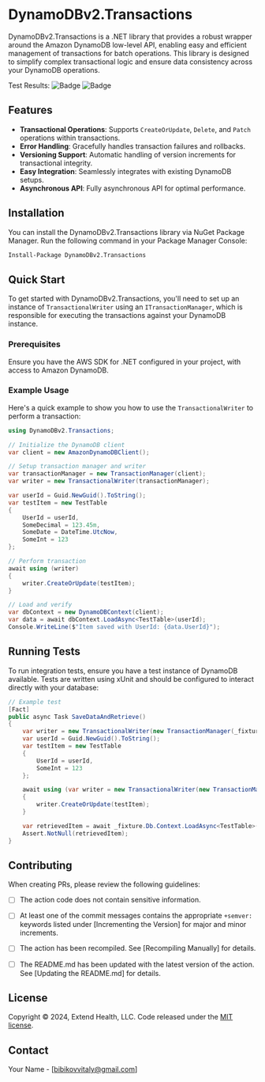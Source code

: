 # DynamoDBv2.Transactions

DynamoDBv2.Transactions is a .NET library that provides a robust wrapper around the Amazon DynamoDB low-level API, enabling easy and efficient management of transactions for batch operations. This library is designed to simplify complex transactional logic and ensure data consistency across your DynamoDB operations.

Test Results: ![Badge](https://camo.githubusercontent.com/7a1b0b1a230ee19f14cef6ac1970103f931c61e06e96866a0c7a45c68bfd8755/68747470733a2f2f696d672e736869656c64732e696f2f62616467652f362f362d5041535345442d627269676874677265656e2e737667) ![Badge](https://camo.githubusercontent.com/e6f58b5667bf820dd34d07762b5f0232f3d27d6fde052988c9e07af61ab1448e/68747470733a2f2f696d672e736869656c64732e696f2f62616467652f34312f34312d5041535345442d627269676874677265656e2e737667)


## Features

- **Transactional Operations**: Supports `CreateOrUpdate`, `Delete`, and `Patch` operations within transactions.
- **Error Handling**: Gracefully handles transaction failures and rollbacks.
- **Versioning Support**: Automatic handling of version increments for transactional integrity.
- **Easy Integration**: Seamlessly integrates with existing DynamoDB setups.
- **Asynchronous API**: Fully asynchronous API for optimal performance.

## Installation

You can install the DynamoDBv2.Transactions library via NuGet Package Manager. Run the following command in your Package Manager Console:

```bash
Install-Package DynamoDBv2.Transactions
```

## Quick Start

To get started with DynamoDBv2.Transactions, you'll need to set up an instance of `TransactionalWriter` using an `ITransactionManager`, which is responsible for executing the transactions against your DynamoDB instance.

### Prerequisites

Ensure you have the AWS SDK for .NET configured in your project, with access to Amazon DynamoDB.

### Example Usage

Here's a quick example to show you how to use the `TransactionalWriter` to perform a transaction:

```csharp
using DynamoDBv2.Transactions;

// Initialize the DynamoDB client
var client = new AmazonDynamoDBClient();

// Setup transaction manager and writer
var transactionManager = new TransactionManager(client);
var writer = new TransactionalWriter(transactionManager);

var userId = Guid.NewGuid().ToString();
var testItem = new TestTable
{
    UserId = userId,
    SomeDecimal = 123.45m,
    SomeDate = DateTime.UtcNow,
    SomeInt = 123
};

// Perform transaction
await using (writer)
{
    writer.CreateOrUpdate(testItem);
}

// Load and verify
var dbContext = new DynamoDBContext(client);
var data = await dbContext.LoadAsync<TestTable>(userId);
Console.WriteLine($"Item saved with UserId: {data.UserId}");
```

## Running Tests

To run integration tests, ensure you have a test instance of DynamoDB available. Tests are written using xUnit and should be configured to interact directly with your database:

```csharp
// Example test
[Fact]
public async Task SaveDataAndRetrieve()
{
    var writer = new TransactionalWriter(new TransactionManager(_fixture.Db.Client));
    var userId = Guid.NewGuid().ToString();
    var testItem = new TestTable
    {
        UserId = userId,
        SomeInt = 123
    };

    await using (var writer = new TransactionalWriter(new TransactionManager(_fixture.Db.Client)))
    {
        writer.CreateOrUpdate(testItem);
    }

    var retrievedItem = await _fixture.Db.Context.LoadAsync<TestTable>(userId);
    Assert.NotNull(retrievedItem);
}
```

## Contributing

When creating PRs, please review the following guidelines:

- [ ] The action code does not contain sensitive information.
- [ ] At least one of the commit messages contains the appropriate `+semver:` keywords listed under [Incrementing the Version] for major and minor increments.
- [ ] The action has been recompiled.  See [Recompiling Manually] for details.
- [ ] The README.md has been updated with the latest version of the action.  See [Updating the README.md] for details.


## License

Copyright &copy; 2024, Extend Health, LLC. Code released under the [MIT license](LICENSE).

## Contact

Your Name - [bibikovvitaly@gmail.com]
